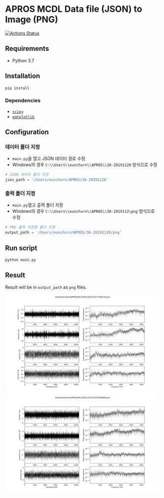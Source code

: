 # APROS MCDL Data file (JSON) to Image (PNG)

[![Actions Status](https://github.com/eunchurn/data-to-image/workflows/Python/badge.svg)](https://github.com/eunchurn/data-to-image/actions)

## Requirements

- Python 3.7

## Installation

```bash
pip install
```

### Dependencies

- [`scipy`](https://scipy.org/)
- [`matplotlib`](https://matplotlib.org/)

## Configuration

### 데이터 폴더 지정

- `main.py`을 열고 JSON 데이터 경로 수정
- Windows의 경우 `C:\\Users\\eunchurn\\APROS\\36-20191120` 방식으로 수정

```python
# JSON 데이터 폴더 지정
json_path = '/Users/eunchurn/APROS/36-20191120'
```

### 출력 폴더 지정

- `main.py`열고 출력 폴더 지정
- Windows의 경우 `C:\\Users\\eunchurn\\APROS\\36-2019112\png` 방식으로 수정

```python
# PNG 출력 저장할 폴더 지정
output_path = '/Users/eunchurn/APROS/36-20191120/png'
```

## Run script

```python
python main.py
```

## Result

Result will be in `output_path` as `png` files.

![result1](doc/1574177392234.png)
![result2](doc/1574221804469.png)
